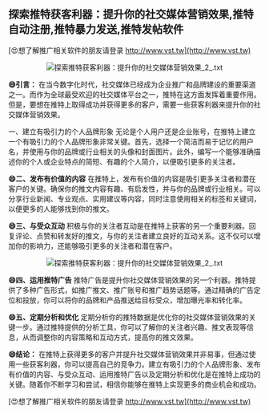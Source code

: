 ## **探索推特获客利器：提升你的社交媒体营销效果,推特自动注册,推特暴力发送,推特发帖软件**

[😍想了解推广相关软件的朋友请登录 http://www.vst.tw](http://www.vst.tw)

 <center><img src="https://vst.tw/MP4/tuiguang/png/2.png" alt="探索推特获客利器：提升你的社交媒体营销效果_2_.txt"></center>

**😄引言：**
在当今数字化时代，社交媒体已经成为企业推广和品牌建设的重要渠道之一。而作为全球最受欢迎的社交媒体平台之一，推特在这方面发挥着重要作用。但是，要想在推特上取得成功并获得更多的客户，需要一些获客利器来提升你的社交媒体营销效果。

一、建立有吸引力的个人品牌形象
无论是个人用户还是企业账号，在推特上建立一个有吸引力的个人品牌形象非常关键。首先，选择一个简洁而易于记忆的用户名，并使用与你的品牌或行业相关的头像和封面图片。此外，编写一个能够准确描述你的个人或企业特点的简短、有趣的个人简介，以便吸引更多的关注者。

**😄二、发布有价值的内容**
在推特上，发布有价值的内容是吸引更多关注者和潜在客户的关键。确保你的推文内容有趣、有启发性，并与你的品牌或行业相关。可以分享行业新闻、专业观点、实用建议等内容，同时注意使用相关的标签和关键词，以便更多的人能够找到你的推文。

**😄三、与受众互动**
积极与你的关注者互动是在推特上获客的另一个重要利器。回复评论、点赞和转发好的推文，与你的关注者建立良好的互动关系。这不仅可以增加你的影响力，还能够吸引更多的关注者和潜在客户。

 <center><img src="https://vst.tw/MP4/tuiguang/png/8.png" alt="探索推特获客利器：提升你的社交媒体营销效果_2_.txt"></center>

**😄四、运用推特广告**
推特广告是提升你社交媒体营销效果的另一个利器。推特提供了多种广告形式，如推广推文、推广账号和推广趋势话题等。通过精确的广告定位和投放，你可以将你的品牌和产品推送给目标受众，增加曝光率和转化率。

**😄五、定期分析和优化**
定期分析你的推特数据是优化你的社交媒体营销效果的关键一步。通过推特提供的分析工具，你可以了解你的关注者兴趣、推文表现等信息，从而调整你的内容策略和互动方式，提高你的推文效果。

**😄结论：**
在推特上获得更多的客户并提升社交媒体营销效果并非易事，但通过使用一些获客利器，你可以提高自己的竞争力。建立有吸引力的个人品牌形象、发布有价值的内容、与受众互动、运用推特广告以及定期分析和优化是在推特上成功的关键。随着你不断学习和尝试，相信你能够在推特上实现更多的商业机会和成功。

[😍想了解推广相关软件的朋友请登录 http://www.vst.tw](http://www.vst.tw)



